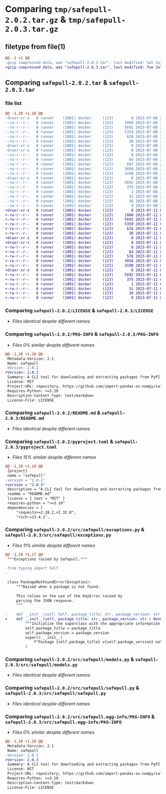# Comparing `tmp/safepull-2.0.2.tar.gz` & `tmp/safepull-2.0.3.tar.gz`

## filetype from file(1)

```diff
@@ -1 +1 @@
-gzip compressed data, was "safepull-2.0.2.tar", last modified: Sat Jul  8 20:25:38 2023, max compression
+gzip compressed data, was "safepull-2.0.3.tar", last modified: Tue Jul 11 02:45:54 2023, max compression
```

## Comparing `safepull-2.0.2.tar` & `safepull-2.0.3.tar`

### file list

```diff
@@ -1,20 +1,20 @@
-drwxr-xr-x   0 runner    (1001) docker     (123)        0 2023-07-08 20:25:38.417516 safepull-2.0.2/
--rw-r--r--   0 runner    (1001) docker     (123)     1060 2023-07-08 20:25:27.000000 safepull-2.0.2/LICENSE
--rw-r--r--   0 runner    (1001) docker     (123)     5692 2023-07-08 20:25:38.417516 safepull-2.0.2/PKG-INFO
--rw-r--r--   0 runner    (1001) docker     (123)     5359 2023-07-08 20:25:27.000000 safepull-2.0.2/README.md
--rw-r--r--   0 runner    (1001) docker     (123)      626 2023-07-08 20:25:27.000000 safepull-2.0.2/pyproject.toml
--rw-r--r--   0 runner    (1001) docker     (123)       38 2023-07-08 20:25:38.417516 safepull-2.0.2/setup.cfg
-drwxr-xr-x   0 runner    (1001) docker     (123)        0 2023-07-08 20:25:38.413516 safepull-2.0.2/src/
-drwxr-xr-x   0 runner    (1001) docker     (123)        0 2023-07-08 20:25:38.417516 safepull-2.0.2/src/safepull/
--rw-r--r--   0 runner    (1001) docker     (123)        0 2023-07-08 20:25:27.000000 safepull-2.0.2/src/safepull/__init__.py
--rw-r--r--   0 runner    (1001) docker     (123)       64 2023-07-08 20:25:27.000000 safepull-2.0.2/src/safepull/__main__.py
--rw-r--r--   0 runner    (1001) docker     (123)      607 2023-07-08 20:25:27.000000 safepull-2.0.2/src/safepull/exceptions.py
--rw-r--r--   0 runner    (1001) docker     (123)     3058 2023-07-08 20:25:27.000000 safepull-2.0.2/src/safepull/models.py
--rw-r--r--   0 runner    (1001) docker     (123)     3190 2023-07-08 20:25:27.000000 safepull-2.0.2/src/safepull/safepull.py
-drwxr-xr-x   0 runner    (1001) docker     (123)        0 2023-07-08 20:25:38.417516 safepull-2.0.2/src/safepull.egg-info/
--rw-r--r--   0 runner    (1001) docker     (123)     5692 2023-07-08 20:25:38.000000 safepull-2.0.2/src/safepull.egg-info/PKG-INFO
--rw-r--r--   0 runner    (1001) docker     (123)      375 2023-07-08 20:25:38.000000 safepull-2.0.2/src/safepull.egg-info/SOURCES.txt
--rw-r--r--   0 runner    (1001) docker     (123)        1 2023-07-08 20:25:38.000000 safepull-2.0.2/src/safepull.egg-info/dependency_links.txt
--rw-r--r--   0 runner    (1001) docker     (123)       51 2023-07-08 20:25:38.000000 safepull-2.0.2/src/safepull.egg-info/entry_points.txt
--rw-r--r--   0 runner    (1001) docker     (123)       38 2023-07-08 20:25:38.000000 safepull-2.0.2/src/safepull.egg-info/requires.txt
--rw-r--r--   0 runner    (1001) docker     (123)        9 2023-07-08 20:25:38.000000 safepull-2.0.2/src/safepull.egg-info/top_level.txt
+drwxr-xr-x   0 runner    (1001) docker     (123)        0 2023-07-11 02:45:54.497826 safepull-2.0.3/
+-rw-r--r--   0 runner    (1001) docker     (123)     1060 2023-07-11 02:45:43.000000 safepull-2.0.3/LICENSE
+-rw-r--r--   0 runner    (1001) docker     (123)     5692 2023-07-11 02:45:54.497826 safepull-2.0.3/PKG-INFO
+-rw-r--r--   0 runner    (1001) docker     (123)     5359 2023-07-11 02:45:43.000000 safepull-2.0.3/README.md
+-rw-r--r--   0 runner    (1001) docker     (123)      626 2023-07-11 02:45:43.000000 safepull-2.0.3/pyproject.toml
+-rw-r--r--   0 runner    (1001) docker     (123)       38 2023-07-11 02:45:54.501826 safepull-2.0.3/setup.cfg
+drwxr-xr-x   0 runner    (1001) docker     (123)        0 2023-07-11 02:45:54.497826 safepull-2.0.3/src/
+drwxr-xr-x   0 runner    (1001) docker     (123)        0 2023-07-11 02:45:54.497826 safepull-2.0.3/src/safepull/
+-rw-r--r--   0 runner    (1001) docker     (123)        0 2023-07-11 02:45:43.000000 safepull-2.0.3/src/safepull/__init__.py
+-rw-r--r--   0 runner    (1001) docker     (123)       64 2023-07-11 02:45:43.000000 safepull-2.0.3/src/safepull/__main__.py
+-rw-r--r--   0 runner    (1001) docker     (123)      576 2023-07-11 02:45:43.000000 safepull-2.0.3/src/safepull/exceptions.py
+-rw-r--r--   0 runner    (1001) docker     (123)     3058 2023-07-11 02:45:43.000000 safepull-2.0.3/src/safepull/models.py
+-rw-r--r--   0 runner    (1001) docker     (123)     3190 2023-07-11 02:45:43.000000 safepull-2.0.3/src/safepull/safepull.py
+drwxr-xr-x   0 runner    (1001) docker     (123)        0 2023-07-11 02:45:54.497826 safepull-2.0.3/src/safepull.egg-info/
+-rw-r--r--   0 runner    (1001) docker     (123)     5692 2023-07-11 02:45:54.000000 safepull-2.0.3/src/safepull.egg-info/PKG-INFO
+-rw-r--r--   0 runner    (1001) docker     (123)      375 2023-07-11 02:45:54.000000 safepull-2.0.3/src/safepull.egg-info/SOURCES.txt
+-rw-r--r--   0 runner    (1001) docker     (123)        1 2023-07-11 02:45:54.000000 safepull-2.0.3/src/safepull.egg-info/dependency_links.txt
+-rw-r--r--   0 runner    (1001) docker     (123)       51 2023-07-11 02:45:54.000000 safepull-2.0.3/src/safepull.egg-info/entry_points.txt
+-rw-r--r--   0 runner    (1001) docker     (123)       38 2023-07-11 02:45:54.000000 safepull-2.0.3/src/safepull.egg-info/requires.txt
+-rw-r--r--   0 runner    (1001) docker     (123)        9 2023-07-11 02:45:54.000000 safepull-2.0.3/src/safepull.egg-info/top_level.txt
```

### Comparing `safepull-2.0.2/LICENSE` & `safepull-2.0.3/LICENSE`

 * *Files identical despite different names*

### Comparing `safepull-2.0.2/PKG-INFO` & `safepull-2.0.3/PKG-INFO`

 * *Files 0% similar despite different names*

```diff
@@ -1,10 +1,10 @@
 Metadata-Version: 2.1
 Name: safepull
-Version: 2.0.2
+Version: 2.0.3
 Summary: A CLI tool for downloading and extracting packages from PyPI without interfacing with setup.py
 License: MIT
 Project-URL: repository, https://github.com/import-pandas-as-numpy/safepull/
 Requires-Python: >=3.10
 Description-Content-Type: text/markdown
 License-File: LICENSE
```

### Comparing `safepull-2.0.2/README.md` & `safepull-2.0.3/README.md`

 * *Files identical despite different names*

### Comparing `safepull-2.0.2/pyproject.toml` & `safepull-2.0.3/pyproject.toml`

 * *Files 15% similar despite different names*

```diff
@@ -1,10 +1,10 @@
 [project]
 name = "safepull"
-version = "2.0.2"
+version = "2.0.3"
 description = "A CLI tool for downloading and extracting packages from PyPI without interfacing with setup.py"
 readme = "README.md"
 license = { text = "MIT" }
 requires-python = ">=3.10"
 dependencies = [
     "requests>=2.28.2,<2.32.0",
     "rich~=13.4.2",
```

### Comparing `safepull-2.0.2/src/safepull/exceptions.py` & `safepull-2.0.3/src/safepull/exceptions.py`

 * *Files 11% similar despite different names*

```diff
@@ -1,19 +1,17 @@
 """Exceptions raised by Safepull."""
 
-from typing import Self
-
 
 class PackageNotFoundError(Exception):
     """Raised when a package is not found.
 
     This relies on the use of the KeyError raised by
     parsing the JSON response.
     """
 
-    def __init__(self: Self, package_title: str, package_version: str | None) -> None:
+    def __init__(self, package_title: str, package_version: str | None) -> None:
         """Initialize the superclass with the appropriate information."""
         self.package_title = package_title
         self.package_version = package_version
         super().__init__(
             f"Package {self.package_title} v{self.package_version} not found.",
         )
```

### Comparing `safepull-2.0.2/src/safepull/models.py` & `safepull-2.0.3/src/safepull/models.py`

 * *Files identical despite different names*

### Comparing `safepull-2.0.2/src/safepull/safepull.py` & `safepull-2.0.3/src/safepull/safepull.py`

 * *Files identical despite different names*

### Comparing `safepull-2.0.2/src/safepull.egg-info/PKG-INFO` & `safepull-2.0.3/src/safepull.egg-info/PKG-INFO`

 * *Files 0% similar despite different names*

```diff
@@ -1,10 +1,10 @@
 Metadata-Version: 2.1
 Name: safepull
-Version: 2.0.2
+Version: 2.0.3
 Summary: A CLI tool for downloading and extracting packages from PyPI without interfacing with setup.py
 License: MIT
 Project-URL: repository, https://github.com/import-pandas-as-numpy/safepull/
 Requires-Python: >=3.10
 Description-Content-Type: text/markdown
 License-File: LICENSE
```

